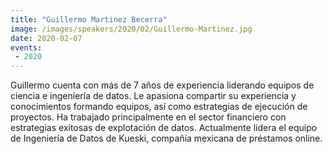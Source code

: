 ```yaml
---
title: "Guillermo Martinez Becerra"
image: /images/speakers/2020/02/Guillermo-Martinez.jpg
date: 2020-02-07
events:
 - 2020
---
```


Guillermo cuenta con más de 7 años de experiencia liderando equipos de ciencia e ingeniería de datos. Le apasiona compartir su experiencia y conocimientos formando equipos, así como estrategias de ejecución de proyectos. Ha trabajado principalmente en el sector financiero con estrategias exitosas de explotación de datos. Actualmente lidera el equipo de Ingeniería de Datos de Kueski, compañía mexicana de préstamos online.